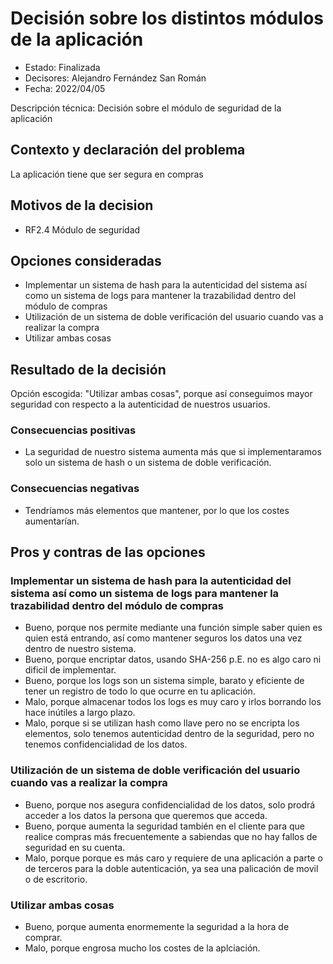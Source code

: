 # Decisión sobre los distintos módulos de la aplicación

* Estado: Finalizada
* Decisores: Alejandro Fernández San Román
* Fecha: 2022/04/05

Descripción técnica: Decisión sobre el módulo de seguridad de la aplicación

## Contexto y declaración del problema

La aplicación tiene que ser segura en compras

## Motivos de la decision 

* RF2.4 Módulo de seguridad

## Opciones consideradas

* Implementar un sistema de hash para la autenticidad del sistema así como un sistema de logs para mantener la trazabilidad dentro del módulo de compras
* Utilización de un sistema de doble verificación del usuario cuando vas a realizar la compra
* Utilizar ambas cosas

## Resultado de la decisión

Opción escogida: "Utilizar ambas cosas", porque así conseguimos mayor seguridad con respecto a la autenticidad de nuestros usuarios.

### Consecuencias positivas <!-- opcional -->

* La seguridad de nuestro sistema aumenta más que si implementaramos solo un sistema de hash o un sistema de doble verificación.

### Consecuencias negativas <!-- opcional -->

* Tendríamos más elementos que mantener, por lo que los costes aumentarían.

## Pros y contras de las opciones

### Implementar un sistema de hash para la autenticidad del sistema así como un sistema de logs para mantener la trazabilidad dentro del módulo de compras

* Bueno, porque nos permite mediante una función simple saber quien es quien está entrando, así como mantener seguros los datos una vez dentro de nuestro sistema.
* Bueno, porque encriptar datos, usando SHA-256 p.E. no es algo caro ni dificil de implementar.
* Bueno, porque los logs son un sistema simple, barato y eficiente de tener un registro de todo lo que ocurre en tu aplicación.
* Malo, porque almacenar todos los logs es muy caro y irlos borrando los hace inútiles a largo plazo.
* Malo, porque si se utilizan hash como llave pero no se encripta los elementos, solo tenemos autenticidad dentro de la seguridad, pero no tenemos confidencialidad de los datos.

### Utilización de un sistema de doble verificación del usuario cuando vas a realizar la compra


* Bueno, porque nos asegura confidencialidad de los datos, solo prodrá acceder a los datos la persona que queremos que acceda.
* Bueno, porque aumenta la seguridad también en el cliente para que realice compras más frecuentemente a sabiendas que no hay fallos de seguridad en su cuenta.
* Malo, porque porque es más caro y requiere de una aplicación a parte o de terceros para la doble autenticación, ya sea una palicación de movil o de escritorio.

### Utilizar ambas cosas


* Bueno, porque aumenta enormemente la seguridad a la hora de comprar.
* Malo, porque engrosa mucho los costes de la aplciación.








